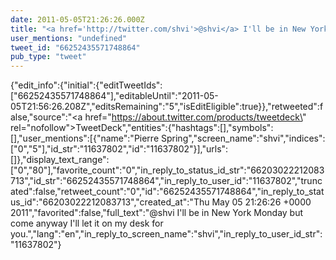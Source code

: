 ```yaml
---
date: 2011-05-05T21:26:26.000Z
title: "<a href='http://twitter.com/shvi'>@shvi</a> I'll be in New York Monday but come anyway I'll let it on my desk for you.″"
user_mentions: "undefined"
tweet_id: "66252435571748864"
pub_type: "tweet"
---
```

{"edit_info":{"initial":{"editTweetIds":["66252435571748864"],"editableUntil":"2011-05-05T21:56:26.208Z","editsRemaining":"5","isEditEligible":true}},"retweeted":false,"source":"<a href=\"https://about.twitter.com/products/tweetdeck\" rel=\"nofollow\">TweetDeck</a>","entities":{"hashtags":[],"symbols":[],"user_mentions":[{"name":"Pierre Spring","screen_name":"shvi","indices":["0","5"],"id_str":"11637802","id":"11637802"}],"urls":[]},"display_text_range":["0","80"],"favorite_count":"0","in_reply_to_status_id_str":"66203022212083713","id_str":"66252435571748864","in_reply_to_user_id":"11637802","truncated":false,"retweet_count":"0","id":"66252435571748864","in_reply_to_status_id":"66203022212083713","created_at":"Thu May 05 21:26:26 +0000 2011","favorited":false,"full_text":"@shvi I'll be in New York Monday but come anyway I'll let it on my desk for you.","lang":"en","in_reply_to_screen_name":"shvi","in_reply_to_user_id_str":"11637802"}
